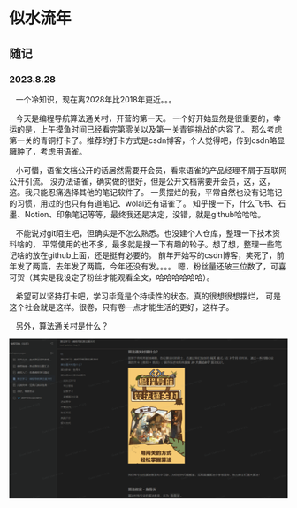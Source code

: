 # 似水流年
## 随记
### 2023.8.28
&nbsp;&nbsp;&nbsp;一个冷知识，现在离2028年比2018年更近。。。
<br>

&nbsp;&nbsp;&nbsp;今天是编程导航算法通关村，开营的第一天。
一个好开始显然是很重要的，幸运的是，上午摸鱼时间已经看完第零关以及第一关青铜挑战的内容了。
那么考虑第一关的青铜打卡了。推荐的打卡方式是csdn博客，个人觉得吧，传到csdn略显臃肿了，考虑用语雀。
<br>

&nbsp;&nbsp;&nbsp;小可惜，语雀文档公开的话居然需要开会员，看来语雀的产品经理不屑于互联网公开引流。
没办法语雀，确实做的很好，但是公开文档需要开会员，这，这，这。我只能忍痛选择其他的笔记软件了。
一贯摆烂的我，平常自然也没有记笔记的习惯，用过的也只有有道笔记、wolai还有语雀了。
知乎搜一下，什么飞书、石墨、Notion、印象笔记等等，最终我还是决定，没错，就是github哈哈哈。

&nbsp;&nbsp;&nbsp;不能说对git陌生吧，但确实是不怎么熟悉。也没建个人仓库，整理一下技术资料啥的，
平常使用的也不多，最多就是搜一下有趣的轮子。想了想，整理一些笔记啥的放在github上面，还是挺有必要的。
前年开始写的csdn博客，笑死了，前年发了两篇，去年发了两篇，今年还没有发。。。。
嗯，粉丝量还破三位数了，可喜可贺（其实是我设定了粉丝才能观看全文，哈哈哈哈哈哈）。

&nbsp;&nbsp;&nbsp;希望可以坚持打卡吧，学习毕竟是个持续性的状态。真的很想很想摆烂，
可是这个社会就是这样。很卷，只有卷一点才能生活的更好，这样子。

&nbsp;&nbsp;&nbsp;另外，算法通关村是什么？

![img_1.png](img_1.png)